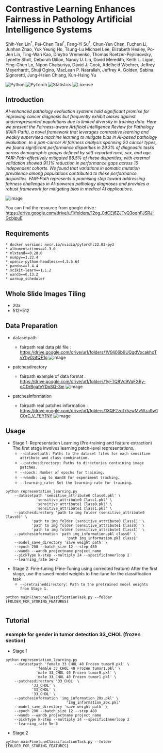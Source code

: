 # Contrastive Learning Enhances Fairness in Pathology Artificial Intelligence Systems

Shih-Yen Lin<sup>†</sup>, Pei-Chen Tsai<sup>†</sup>, Fang-Yi Su<sup>†</sup>, Chun-Yen Chen, Fuchen Li, Junhan Zhao, Yuk Yeung Ho, Tsung-Lu Michael Lee, Elizabeth Healey, Po-Jen Lin, Ting-Wan Kao, Dmytro Vremenko, Thomas Roetzer-Pejrimovsky, Lynette Sholl, Deborah Dillon, Nancy U. Lin, David Meredith, Keith L. Ligon, Ying-Chun Lo, Nipon Chaisuriya, David J. Cook, Adelheid Woehrer, Jeffrey Meyerhardt, Shuji Ogino, MacLean P. Nasrallah, Jeffrey A. Golden, Sabina Signoretti, Jung-Hsien Chiang, Kun-Hsing Yu

![Python](https://img.shields.io/badge/python-3776AB?logo=python&logoColor=white)
![PyTorch](https://img.shields.io/badge/PyTorch-red?logo=pytorch)
![Statistics](https://img.shields.io/badge/statistics-green)
![License](https://img.shields.io/badge/license-AGPL--3.0-blue)






## Introduction
*AI-enhanced pathology evaluation systems hold significant promise for improving cancer diagnosis but frequently exhibit biases against underrepresented populations due to limited diversity in training data. Here we present the Fairness-aware Artificial Intelligence Review for Pathology (FAIR-Path), a novel framework that leverages contrastive learning and weakly supervised machine learning to mitigate bias in AI-based pathology evaluation. In a pan-cancer AI fairness analysis spanning 20 cancer types, we found significant performance disparities in 29.3% of diagnostic tasks across demographic groups defined by self-reported race, sex, and age. FAIR-Path effectively mitigated 88.5% of these disparities, with external validation showed 91.1% reduction in performance gaps across 15 independent cohorts. We found that variations in somatic mutation prevalence among populations contributed to these performance disparities. FAIR-Path represents a promising step toward addressing fairness challenges in AI-powered pathology diagnoses and provides a robust framework for mitigating bias in medical AI applications.*

![image](https://i.ibb.co/gL70h1Tp/2025-10-07-201353.jpg)

You can find the resource from google drive : https://drive.google.com/drive/u/1/folders/12og_0dCEj6ZJTvQ3oqhFJSRJ-GcbjpuE

## Requirements
    * docker version: nvcr.io/nvidia/pytorch:22.03-py3
    * albumentations==1.3.0
    * mlxtend==0.20.0
    * numpy==1.22.4
    * opencv-python-headless==4.5.5.64
    * pandas==1.4.4
    * scikit-learn==1.1.2
    * wandb==0.13.2
    * warmup_scheduler

## Whole Slide Images Tiling
* 20x
* 512*512


## Data Preparation

* datasetpath
    * fairpath real data pkl file : https://drive.google.com/drive/u/1/folders/1VGlj06b9UQgdVxcakhoTvYhy0zitQF1g
![image](https://i.imgur.com/hMXp7HQ.png)

* patchesdirectory
    * fairpath example of data format : https://drive.google.com/drive/u/1/folders/1yFTQ8Vc9VqFXRy-oCDrBgafeYDoSQ-3m
![image](https://i.imgur.com/Qe9DGsU.png)

* patchesinformation
    * fairpath real patches information : https://drive.google.com/drive/u/1/folders/1XQF2zcTr5zwMvWza9w1C0rC_V_FEY1NY
![image](https://i.imgur.com/SW13jlE.png)






## Usage
* Stage 1: Representation Learning (Pre-training and feature extraction)
The first stage involves learning patch-level representations.
    * `--datasetpath: Paths to the dataset files for each sensitive attribute and class combination.`
    * `--patchesdirectory: Paths to directories containing image patches.`
    * `--epoch: Number of epochs for training.`
    * `--wandb: Log to WandB for experiment tracking.`
    * `--learning_rate: Set the learning rate for training.`

    
```
python representation_learning.py 
    --datasetpath 'sensitive_attribute0 Class0.pkl' \
	          'sensitive_attribute0 Class1.pkl' \
	          'sensitive_attribute1 Class0.pkl' \
	          'sensitive_attribute1 Class1.pkl' \
    --patchesdirectory 'path to img folder (sensitive_attribute0 Class0)' \
			'path to img folder (sensitive_attribute0 Class1)' \
			'path to img folder (sensitive_attribute1 Class0)' \
			'path to img folder (sensitive_attribute1 Class1)' \
	--patchesinformation 'path img_information.pkl class0' \
                            'path img_information.pkl class1'
	--model_save_directory 'save weight path' \
	--epoch 200 --batch_size 12 --step 480 
    --wandb --wandb_projectname project_name 
    --pickType k-step --multiply 24 --specificInnerloop 2 
    --learning_rate 5e-3
```

    
* Stage 2: Fine-tuning
  (Fine-Tuning using corrected feature)
After the first stage, use the saved model weights to fine-tune for the classification task
    * `--pretraineddirectory: Path to the pretrained model weights from Stage 1.`
```
python mainFinetuneClassificationTask.py --folder [FOLDER_FOR_STORING_FEATURES]
   
```  


## Tutorial
### example for gender in tumor detection 33_CHOL (frozen section)
* Stage 1
    
```
python representation_learning.py 
    --datasetpath 'female 33_CHOL 40 Frozen tumor0.pkl' \
	          'female 33_CHOL 40 Frozen tumor1.pkl' \
	          'male 33_CHOL 40 Frozen tumor0.pkl' \
	          'male 33_CHOL 40 Frozen tumor1.pkl' \
    --patchesdirectory '33_CHOL' \
			'33_CHOL' \
			'33_CHOL' \
			'33_CHOL' \
	--patchesinformation 'img_information_20x.pkl' \
                            'img_information_20x.pkl'
	--model_save_directory 'save weight path' \
	--epoch 200 --batch_size 12 --step 480 
    --wandb --wandb_projectname project_name 
    --pickType k-step --multiply 24 --specificInnerloop 2 
    --learning_rate 5e-3
```
* Stage 2
```
python mainFinetuneClassificationTask.py --folder [FOLDER_FOR_STORING_FEATURES]
   
``` 

